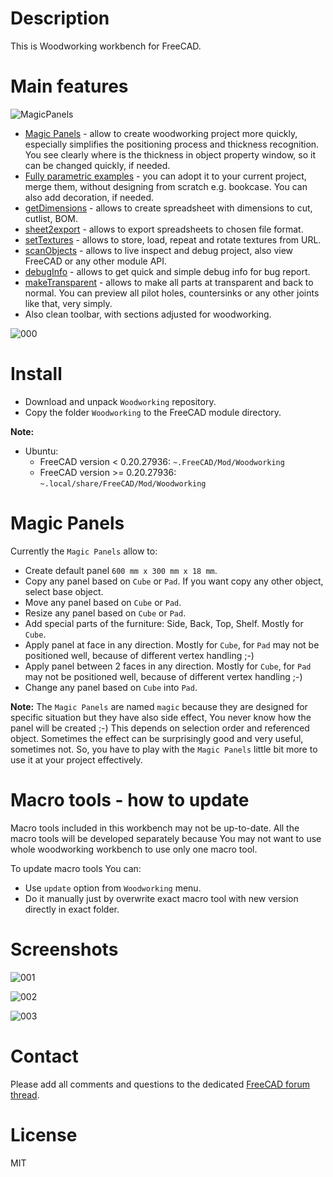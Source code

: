 # Description

This is Woodworking workbench for FreeCAD.

# Main features

![MagicPanels](https://raw.githubusercontent.com/dprojects/Woodworking/master/Screenshots/MagicPanels.gif)

* [Magic Panels](#magic-panels) - allow to create woodworking project more quickly, especially simplifies the positioning process and thickness recognition. You see clearly where is the thickness in object property window, so it can be changed quickly, if needed.
* [Fully parametric examples](https://github.com/dprojects/Woodworking/tree/master/Examples) - you can adopt it to your current project, merge them, without designing from scratch e.g. bookcase. You can also add decoration, if needed.
* [getDimensions](https://github.com/dprojects/getDimensions) - allows to create spreadsheet with dimensions to cut, cutlist, BOM.
* [sheet2export](https://github.com/dprojects/sheet2export) - allows to export spreadsheets to chosen file format.
* [setTextures](https://github.com/dprojects/setTextures) - allows to store, load, repeat and rotate textures from URL.
* [scanObjects](https://github.com/dprojects/scanObjects) - allows to live inspect and debug project, also view FreeCAD or any other module API.
* [debugInfo](https://github.com/dprojects/Woodworking/blob/master/Tools/debugInfo.py) - allows to get quick and simple debug info for bug report.
* [makeTransparent](https://github.com/dprojects/Woodworking/blob/master/Tools/makeTransparent.py) - allows to make all parts at transparent and back to normal. You can preview all pilot holes, countersinks or any other joints like that, very simply.
* Also clean toolbar, with sections adjusted for woodworking.

![000](https://raw.githubusercontent.com/dprojects/Woodworking/master/Screenshots/000.png)

# Install

* Download and unpack `Woodworking` repository.
* Copy the folder `Woodworking` to the FreeCAD module directory.

**Note:** 

* Ubuntu:
	* FreeCAD version < 0.20.27936: `~.FreeCAD/Mod/Woodworking`
	* FreeCAD version >= 0.20.27936: `~.local/share/FreeCAD/Mod/Woodworking`

# Magic Panels

Currently the `Magic Panels` allow to:
* Create default panel `600 mm x 300 mm x 18 mm`.
* Copy any panel based on `Cube` or `Pad`. If you want copy any other object, select base object.
* Move any panel based on `Cube` or `Pad`.
* Resize any panel based on `Cube` or `Pad`.
* Add special parts of the furniture: Side, Back, Top, Shelf. Mostly for `Cube`.
* Apply panel at face in any direction. Mostly for `Cube`, for `Pad` may not be positioned well, because of different vertex handling ;-)
* Apply panel between 2 faces in any direction. Mostly for `Cube`, for `Pad` may not be positioned well, because of different vertex handling ;-)
* Change any panel based on `Cube` into `Pad`. 

**Note:** The `Magic Panels` are named `magic` because they are designed for specific situation but they have also side effect, You never know how the panel will be created ;-) This depends on selection order and referenced object. Sometimes the effect can be surprisingly good and very useful, sometimes not. So, you have to play with the `Magic Panels` little bit more to use it at your project effectively.

# Macro tools - how to update

Macro tools included in this workbench may not be up-to-date. All the macro tools will be developed separately because You may not want to use whole woodworking workbench to use only one macro tool.

To update macro tools You can:
* Use `update` option from `Woodworking` menu.
* Do it manually just by overwrite exact macro tool with new version directly in exact folder.

# Screenshots

![001](https://raw.githubusercontent.com/dprojects/Woodworking/master/Screenshots/001.png)

![002](https://raw.githubusercontent.com/dprojects/Woodworking/master/Screenshots/002.png)

![003](https://raw.githubusercontent.com/dprojects/Woodworking/master/Screenshots/003.png)

# Contact

Please add all comments and questions to the dedicated [FreeCAD forum thread](https://forum.freecadweb.org/viewtopic.php?f=3&t=8247).

# License

MIT
